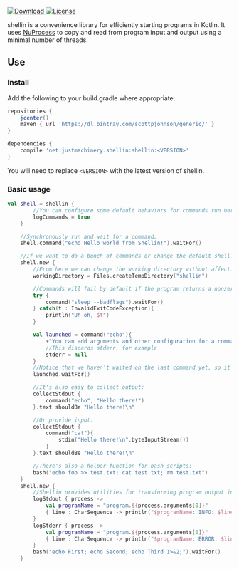 [ ![Download](https://api.bintray.com/packages/scottpjohnson/generic/shellin/images/download.svg) ](https://bintray.com/scottpjohnson/generic/shellin/_latestVersion)
[![License](https://img.shields.io/badge/License-Apache%202.0-blue.svg)](https://opensource.org/licenses/Apache-2.0)
 
shellin is a convenience library for efficiently starting programs in Kotlin. It uses [NuProcess](https://github.com/brettwooldridge/NuProcess) to copy and read from program input and output using a minimal number
of threads. 

  
## Use
### Install
Add the following to your build.gradle where appropriate:
```groovy
repositories {
    jcenter()
    maven { url 'https://dl.bintray.com/scottpjohnson/generic/' }
}

dependencies {
    compile 'net.justmachinery.shellin:shellin:<VERSION>'
}
```
You will need to replace `<VERSION>` with the latest version of shellin.


### Basic usage

```kotlin
val shell = shellin {
        //You can configure some default behaviors for commands run here
        logCommands = true
    }

    //Synchronously run and wait for a command.
    shell.command("echo Hello world from Shellin!").waitFor()

    //If we want to do a bunch of commands or change the default shell state:
    shell.new {
        //From here we can change the working directory without affecting the default configuration
        workingDirectory = Files.createTempDirectory("shellin")

        //Commands will fail by default if the program returns a nonzero exit code
        try {
            command("sleep --badflags").waitFor()
        } catch(t : InvalidExitCodeException){
            println("Uh oh, $t")
        }

        val launched = command("echo"){
            +"You can add arguments and other configuration for a command in a block like this"
            //This discards stderr, for example
            stderr = null
        }
        //Notice that we haven't waited on the last command yet, so it could still be starting or running.
        launched.waitFor()

        //It's also easy to collect output:
        collectStdout {
            command("echo", "Hello there!")
        }.text shouldBe "Hello there!\n"

        //Or provide input:
        collectStdout {
            command("cat"){
                stdin("Hello there!\n".byteInputStream())
            }
        }.text shouldBe "Hello there!\n"

        //There's also a helper function for bash scripts:
        bash("echo foo >> test.txt; cat test.txt; rm test.txt")
    }
    shell.new {
        //Shellin provides utilities for transforming program output into logs
        logStdout { process ->
            val programName = "program.${process.arguments[0]}"
            { line : CharSequence -> println("$programName: INFO: $line") }
        }
        logStderr { process ->
            val programName = "program.${process.arguments[0]}"
            { line : CharSequence -> println("$programName: ERROR: $line") }
        }
        bash("echo First; echo Second; echo Third 1>&2;").waitFor()
    }
```
